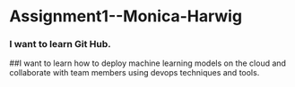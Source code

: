 # Assignment1--Monica-Harwig
### I want to learn Git Hub.
##I want to learn how to deploy machine learning models on the cloud and collaborate with team members using devops techniques and tools.
